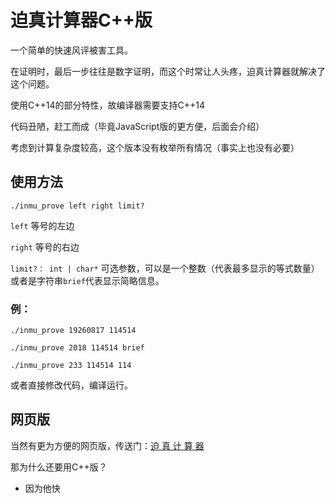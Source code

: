 # 迫真计算器C++版

一个简单的快速风评被害工具。

在证明时，最后一步往往是数字证明，而这个时常让人头疼，迫真计算器就解决了这个问题。

使用C++14的部分特性，故编译器需要支持C++14

代码丑陋，赶工而成（毕竟JavaScript版的更方便，后面会介绍）

考虑到计算复杂度较高，这个版本没有枚举所有情况（事实上也没有必要）

## 使用方法

`./inmu_prove left right limit?`

`left` 等号的左边

`right` 等号的右边

`limit?： int | char*` 可选参数，可以是一个整数（代表最多显示的等式数量）
或者是字符串`brief`代表显示简略信息。

### 例：

`./inmu_prove 19260817 114514`

`./inmu_prove 2018 114514 brief`

`./inmu_prove 233 114514 114`

或者直接修改代码，编译运行。

## 网页版

当然有更为方便的网页版，传送门：[迫 真 计 算 器](https://abu.mohuety.com/theorem/)

那为什么还要用C++版？
* 因为他快